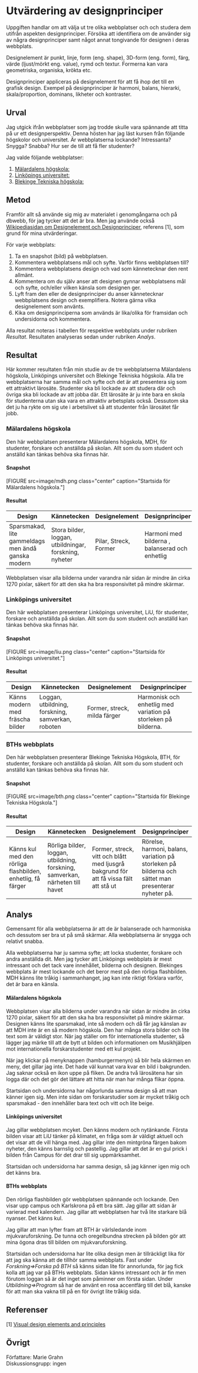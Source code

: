 Utvärdering av designprinciper
==============================

Uppgiften handlar om att välja ut tre olika webbplatser och och studera dem utifrån aspekten designprinciper. Försöka att identifiera om de använder sig av några  designprinciper samt något annat tongivande för designen i deras webbplats.

Designelement är punkt, linje, form (eng. shape), 3D-form (eng. form), färg, värde (ljust/mörkt eng. value), rymd och textur. Formerna kan vara geometriska, organiska, krökta etc.

Designprinciper appliceras på designelement för att få ihop det till en grafisk design. Exempel på designprinciper är harmoni, balans, hierarki, skala/proportion, dominans, likheter och kontraster.

Urval
-----------------------

Jag utgick ifrån webbplatser som jag trodde skulle vara spännande att titta på ur ett designperspektiv. Denna hösten har jag läst kursen från följande högskolor och universitet. Är webbplatserna lockande? Intressanta? Snygga? Snabba? Hur ser de till att få fler studenter?

Jag valde följande webbplatser:  
1. [Mälardalens högskola:](https://www.mdh.se/)  
2. [Linköpings universitet:](https://liu.se/)  
3. [Blekinge Tekniska högskola:](https://www.bth.se)  

Metod
-----------------------

Framför allt så använde sig mig av materialet i genomgångarna och på dbwebb, för jag tycker att det är bra.
Men jag använde också [Wikipediasidan om Designelement och Designprinciper](https://en.wikipedia.org/wiki/Visual_design_elements_and_principles), referens [1], som grund för mina utvärderingar.

För varje webbplats:  
1. Ta en snapshot (bild) på webbplatsen.  
2. Kommentera webbplatsens mål och syfte. Varför finns webbplatsen till?  
3. Kommentera webbplatsens design och vad som kännetecknar den rent allmänt.  
4. Kommentera om du själv anser att designen gynnar webbplatsens mål och syfte, och/eller vilken känsla som designen ger.  
5. Lyft fram den eller de designprinciper du anser kännetecknar webbplatsens design och exemplifiera. Notera gärna vilka designelement som använts.  
6. Kika om designprinciperna som används är lika/olika för framsidan och undersidorna och kommentera.  

Alla resultat noteras i tabellen för respektive webbplats under rubriken *Resultat*. Resultaten analyseras sedan under rubriken *Analys*.

Resultat
-----------------------

Här kommer resultaten från min studie av de tre webbplatserna Mälardalens högskola, Linköpings universitet och Blekinge Tekniska högskola. Alla tre webbplatserna har samma mål och syfte och det är att presentera sig som ett attraktivt lärosäte. Studenter ska bli lockade av att studera där och övriga ska bli lockade av att jobba där. Ett lärosäte är ju inte bara en skola för studenterna utan ska vara en attraktiv arbetsplats också. Dessutom ska det ju ha rykte om sig ute i arbetslivet så att studenter från lärosätet får jobb.

### Mälardalens högskola

Den här webbplatsen presenterar Mälardalens högskola, MDH, för studenter, forskare och anställda på skolan. Allt som du som student och anställd kan tänkas behöva ska finnas här.

#### Snapshot

[FIGURE src=image/mdh.png class="center" caption="Startsida för Mälardalens högskola."]  

#### Resultat

| Design  | Kännetecken | Designelement | Designprinciper |
|------------|--------------|--------------|--------------|
| Sparsmakad, lite gammeldags men ändå ganska modern | Stora bilder, loggan, utbildningar, forskning, nyheter | Pilar, Streck, Former | Harmoni med bilderna , balanserad och enhetlig |

Webbplatsen visar alla bilderna under varandra när sidan är mindre än cirka 1270 pixlar, säkert för att den ska ha bra responsivitet på mindre skärmar.

### Linköpings universitet

Den här webbplatsen presenterar Linköpings universitet, LiU, för studenter, forskare och anställda på skolan. Allt som du som student och anställd kan tänkas behöva ska finnas här.

#### Snapshot

[FIGURE src=image/liu.png class="center" caption="Startsida för Linköpings universitet."]

#### Resultat

| Design  | Kännetecken | Designelement | Designprinciper |
|------------|--------------|--------------|--------------|
| Känns modern med fräscha bilder | Loggan, utbildning, forskning, samverkan, roboten | Former, streck, milda färger | Harmonisk och enhetlig med variation på storleken på bilderna. |



### BTHs webbplats

Den här webbplatsen presenterar Blekinge Tekniska Högskola, BTH, för studenter, forskare och anställda på skolan. Allt som du som student och anställd kan tänkas behöva ska finnas här.

#### Snapshot

[FIGURE src=image/bth.png class="center" caption="Startsida för Blekinge Tekniska Högskola."]

#### Resultat

| Design  | Kännetecken | Designelement | Designprinciper |
|------------|--------------|--------------|--------------|
| Känns kul med den rörliga flashbilden, enhetlig, få färger | Rörliga bilder, loggan, utbildning, forskning, samverkan, närheten till havet | Former, streck, vitt och blått med ljusgrå bakgrund för att få vissa fält att stå ut | Rörelse, harmoni, balans, variation på storleken på bilderna och sättet man presenterar nyheter på. |


Analys
-----------------------

Gemensamt för alla webbplatserna är att de är balanserade och harmoniska och dessutom ser bra ut på små skärmar. Alla webbplatserna är snygga och relativt snabba.

Alla webbplatserna har ju samma syfte; att locka studenter, forskare och andra anställda dit. Men jag tycker att Linköpings webbplats är mest intressant och det tack vare innehållet, bilderna och designen. Blekinges webbplats är mest lockande och det beror mest på den rörliga flashbilden. MDH känns lite tråkig i sammanhanget, jag kan inte riktigt förklara varför, det är bara en känsla.

#### Mälardalens högskola

Webbplatsen visar alla bilderna under varandra när sidan är mindre än cirka 1270 pixlar, säkert för att den ska ha bra responsivitet på mindre skärmar.
Designen känns lite sparsmakad, inte så modern och då får jag känslan av att MDH inte är en så modern högskola. Den har många stora bilder och lite text som är väldigt stor. När jag ställer om för internationella studenter, så lägger jag märke till att de bytt ut bilden och informationen om Musikhjälpen mot internationella forskarstudenter med ett kul projekt.

När jag klickar på menyknappen (hamburgermenyn) så blir hela skärmen en meny, det gillar jag inte. Det hade väl kunnat vara kvar en bild i bakgrunden. Jag saknar också en ikon uppe på fliken. De andra två lärosätena har sin logga där och det gör det lättare att hitta när man har många flikar öppna.

Startsidan och undersidorna har någorlunda samma design så att man känner igen sig. Men inte sidan om forskarstudier som är mycket tråkig och sparsmakad - den innehåller bara text och vitt och lite beige.

#### Linköpings universitet

Jag gillar webbplatsen mcyket. Den känns modern och nytänkande. Första bilden visar att LiU tänker på klimatet, en fråga som är väldigt aktuell och det visar att de vill hänga med. Jag gillar inte den mintgröna färgen bakom nyheter, den känns barnslig och pastellig. Jag gillar att det är en gul prick i bilden från Campus för det drar till sig uppmärksamhet.

Startsidan och undersidorna har samma design, så jag känner igen mig och det känns bra.

#### BTHs webbplats

Den rörliga flashbilden gör webbplatsen spännande och lockande. Den visar upp campus och Karlskrona på ett bra sätt. Jag gillar att sidan är varierad med kalendern. Jag gillar att webbplatsen har två lite starkare blå nyanser. Det känns kul.

Jag gillar att man lyfter fram att BTH är värlsledande inom mjukvaruforskning. De tunna och oregelbundna strecken på bilden gör att mina ögona dras till bilden om mjukvaruforskning.

Startsidan och undersidorna har lite olika design men är tillräckligt lika för att jag ska känna att de tillhör samma webbplats. Fast under *Forskning=>Forska på BTH* så känns sidan lite för annorlunda, för jag fick kolla att jag var på BTHs webbplats. Sidan känns intressant och är fin men förutom loggan så är det inget som påminner om första sidan. Under *Utbildning=>Program* så har de använt en rosa accentfärg till det blå, kanske för att man ska vakna till på en för övrigt lite tråkig sida.

Referenser
-----------------------

[1] [Visual design elements and principles](https://en.wikipedia.org/wiki/Visual_design_elements_and_principles)

Övrigt
-----------------------

Författare: Marie Grahn  
Diskussionsgrupp: ingen
